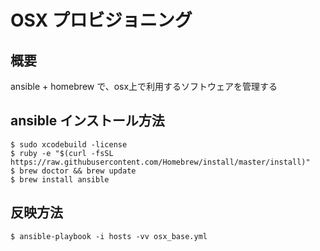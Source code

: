# OSX プロビジョニング

## 概要
ansible + homebrew で、osx上で利用するソフトウェアを管理する

## ansible インストール方法
```
$ sudo xcodebuild -license
$ ruby -e "$(curl -fsSL https://raw.githubusercontent.com/Homebrew/install/master/install)"
$ brew doctor && brew update
$ brew install ansible
```

## 反映方法
```
$ ansible-playbook -i hosts -vv osx_base.yml
```
